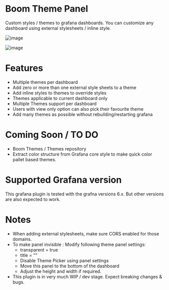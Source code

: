 # Boom Theme Panel

Custom styles / themes to grafana dashboards. You can customize any dashboard using external stylesheets / inline style.

![image](https://user-images.githubusercontent.com/153843/56893470-a77c3400-6a7a-11e9-8c26-efae8d29b69e.png)

![image](https://user-images.githubusercontent.com/153843/56966143-76713180-6b56-11e9-8979-4eab634b943f.png)

# Features

* Multiple themes per dashboard
* Add zero or more than one external style sheets to a theme
* Add inline styles to themes to override styles 
* Themes applicable to current dashboard only
* Multiple Themes support per dashboard
* Users with view only option can also pick their favourite theme
* Add many themes as possible without rebuilding/restarting grafana

# Coming Soon / TO DO

* Boom Themes / Themes repository
* Extract color structure from Grafana core style to make quick color pallet based themes.

# Supported Grafana version

This grafana plugin is tested with the grafna versions 6.x. But other versions are also expected to work.

# Notes 

* When adding external stylesheets, make sure CORS enabled for those domains.
* To make panel invisible : Modify following theme panel settings:  
    * transparent = true 
    * title = ""  
    * Disable Theme Picker using panel settings
    * Move this panel to the bottom of the dashboard
    * Adjust the height and width if required.
* This plugin is in very much WIP / dev stage. Expect breaking changes & bugs.